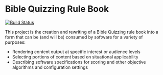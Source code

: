 # Bible Quizzing Rule Book

[![Build Status](https://travis-ci.org/gryphonshafer/Quizzing-Rule-Book.svg)](https://travis-ci.org/gryphonshafer/Quizzing-Rule-Book)

This project is the creation and rewriting of a Bible Quizzing rule book into a form that can be (and will be) consumed by software for a variety of purposes:

- Rendering content output at specific interest or audience levels
- Selecting portions of content based on situational applicability
- Describing software specifications for scoring and other objective algorithms and configuration settings
